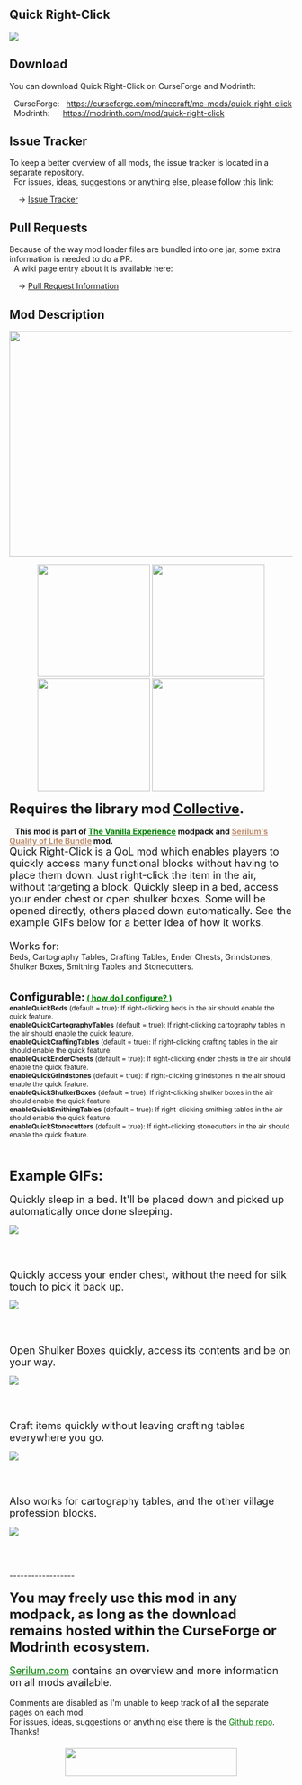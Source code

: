 <h2>Quick Right-Click</h2>
<p><a href="https://github.com/Serilum/Quick-Right-Click"><img src="https://serilum.com/assets/data/logo/quick-right-click.gif"></a></p><h2>Download</h2>
<p>You can download Quick Right-Click on CurseForge and Modrinth:</p><p>&nbsp;&nbsp;CurseForge: &nbsp;&nbsp;<a href="https://curseforge.com/minecraft/mc-mods/quick-right-click">https://curseforge.com/minecraft/mc-mods/quick-right-click</a><br>&nbsp;&nbsp;Modrinth: &nbsp;&nbsp;&nbsp;&nbsp;&nbsp;<a href="https://modrinth.com/mod/quick-right-click">https://modrinth.com/mod/quick-right-click</a></p>
<h2>Issue Tracker</h2>
<p>To keep a better overview of all mods, the issue tracker is located in a separate repository.<br>&nbsp;&nbsp;For issues, ideas, suggestions or anything else, please follow this link:</p>
<p>&nbsp;&nbsp;&nbsp;&nbsp;-> <a href="https://serilum.com/url/issue-tracker">Issue Tracker</a></p>
<h2>Pull Requests</h2>
<p>Because of the way mod loader files are bundled into one jar, some extra information is needed to do a PR.<br>&nbsp;&nbsp;A wiki page entry about it is available here:</p>
<p>&nbsp;&nbsp;&nbsp;&nbsp;-> <a href="https://serilum.com/url/pull-requests">Pull Request Information</a></p>
<h2>Mod Description</h2>
<p style="text-align:center"><a href="https://serilum.com/" target="_blank" rel="nofollow"><img src="https://github.com/Serilum/.cdn/raw/main/description/header/header.png" alt="" width="838" height="400"></a></p>
<p style="text-align:center"><a href="https://curseforge.com/members/serilum/projects" target="_blank" rel="nofollow"><img src="https://raw.githubusercontent.com/Serilum/.data-workflow/main/badges/svg/curseforge.svg" width="200"></a> <a href="https://modrinth.com/user/Serilum" target="_blank" rel="nofollow"><img src="https://raw.githubusercontent.com/Serilum/.data-workflow/main/badges/svg/modrinth.svg" width="200"></a> <a href="https://patreon.com/serilum" target="_blank" rel="nofollow"><img src="https://raw.githubusercontent.com/Serilum/.data-workflow/main/badges/svg/patreon.svg" width="200"></a> <a href="https://youtube.com/@serilum" target="_blank" rel="nofollow"><img src="https://raw.githubusercontent.com/Serilum/.data-workflow/main/badges/svg/youtube.svg" width="200"></a></p>
<p><strong><span style="font-size:24px">Requires the library mod&nbsp;<a style="font-size:24px" href="https://curseforge.com/minecraft/mc-mods/collective" target="_blank" rel="nofollow">Collective</a>.</span></strong><br><br><strong>&nbsp;&nbsp;&nbsp;This mod is part of <span style="color:#008000"><a style="color:#008000" href="https://curseforge.com/minecraft/modpacks/the-vanilla-experience" target="_blank" rel="nofollow">The Vanilla Experience</a></span> modpack and <span style="color:#bf8f6f"><a style="color:#bf8f6f" href="https://curseforge.com/minecraft/mc-mods/serilums-qol-bundle" target="_blank" rel="nofollow">Serilum's Quality of Life Bundle</a></span> mod.</strong><br><span style="font-size:18px">Quick Right-Click is a QoL mod which enables players to quickly access many functional blocks without having to place them down. Just right-click the item in the air, without targeting a block. Quickly sleep in a bed, access your ender chest or open shulker boxes. Some will be opened directly, others placed down automatically. See the example GIFs below for a better idea of how it works.<br><br>Works for:<br><span style="font-size:14px">Beds, Cartography Tables, Crafting Tables, Ender Chests, Grindstones, Shulker Boxes, Smithing Tables and Stonecutters.</span><br></span><br><br><strong><span style="font-size:20px">Configurable:</span> <span style="color:#008000;font-size:14px"><a style="color:#008000" href="https://github.com/Serilum/.information/wiki/how-to-configure-mods" rel="nofollow">(&nbsp;how do I configure?&nbsp;)</a></span><br></strong><span style="font-size:12px"><strong>enableQuickBeds</strong>&nbsp;(default = true): If right-clicking beds in the air should enable the quick feature.</span><br><span style="font-size:12px"><strong>enableQuickCartographyTables</strong>&nbsp;(default = true): If right-clicking cartography tables in the air should enable the quick feature.</span><br><span style="font-size:12px"><strong>enableQuickCraftingTables</strong>&nbsp;(default = true): If right-clicking crafting tables in the air should enable the quick feature.</span><br><span style="font-size:12px"><strong>enableQuickEnderChests</strong>&nbsp;(default = true): If right-clicking ender chests in the air should enable the quick feature.</span><br><span style="font-size:12px"><strong>enableQuickGrindstones</strong>&nbsp;(default = true): If right-clicking grindstones in the air should enable the quick feature.</span><br><span style="font-size:12px"><strong>enableQuickShulkerBoxes</strong>&nbsp;(default = true): If right-clicking shulker boxes in the air should enable the quick feature.</span><br><span style="font-size:12px"><strong>enableQuickSmithingTables</strong>&nbsp;(default = true): If right-clicking smithing tables in the air should enable the quick feature.</span><br><span style="font-size:12px"><strong>enableQuickStonecutters</strong>&nbsp;(default = true): If right-clicking stonecutters in the air should enable the quick feature.</span><br><br><br><br><span style="font-size:24px"><strong>Example GIFs:</strong></span><br><br><span style="font-size:18px">Quickly sleep in a bed. It'll be placed down and picked up automatically once done sleeping.</span></p>
<div class="spoiler">
<p><picture><img src="https://github.com/Serilum/.cdn/raw/main/projects/quick-right-click/a.gif"></picture></p>
</div>
<p>&nbsp;</p>
<p><br><span style="font-size:18px">Quickly access your ender chest, without the need for silk touch to pick it back up.</span></p>
<div class="spoiler">
<p><picture><img src="https://github.com/Serilum/.cdn/raw/main/projects/quick-right-click/b.gif"></picture></p>
</div>
<p>&nbsp;</p>
<p><br><span style="font-size:18px">Open Shulker Boxes quickly, access its contents and be on your way.</span></p>
<div class="spoiler">
<p><picture><img src="https://github.com/Serilum/.cdn/raw/main/projects/quick-right-click/c.gif"></picture></p>
</div>
<p>&nbsp;</p>
<p><br><span style="font-size:18px">Craft items quickly without leaving crafting tables everywhere you go.</span></p>
<div class="spoiler">
<p><picture><img src="https://github.com/Serilum/.cdn/raw/main/projects/quick-right-click/d.gif"></picture></p>
</div>
<p>&nbsp;</p>
<p><br><span style="font-size:18px">Also works for cartography tables, and the other village profession blocks.</span></p>
<div class="spoiler">
<p><picture><img src="https://github.com/Serilum/.cdn/raw/main/projects/quick-right-click/e.gif"></picture></p>
</div>
<p>&nbsp;</p>
<p><br>------------------<br><br><span style="font-size:24px"><strong>You may freely use this mod in any modpack, as long as the download remains hosted within the CurseForge or Modrinth ecosystem.</strong></span><br><br><span style="font-size:18px"><a style="font-size:18px;color:#008000" href="https://serilum.com/" rel="nofollow">Serilum.com</a> contains an overview and more information on all mods available.</span><br><br><span style="font-size:14px">Comments are disabled as I'm unable to keep track of all the separate pages on each mod.</span><span style="font-size:14px"><br>For issues, ideas, suggestions or anything else there is the&nbsp;<a style="font-size:14px;color:#008000" href="https://github.com/Serilum/.issue-tracker" rel="nofollow">Github repo</a>. Thanks!</span><span style="font-size:6px"><br><br></span></p>
<p style="text-align:center"><a href="https://serilum.com/donate" rel="nofollow"><img src="https://github.com/Serilum/.cdn/raw/main/description/projects/support.svg" alt="" width="306" height="50"></a></p>